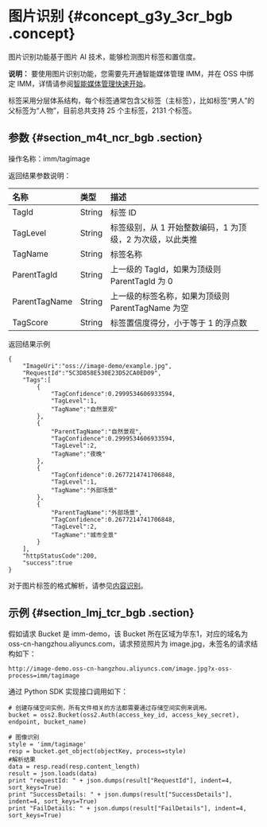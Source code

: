# 图片识别 {#concept_g3y_3cr_bgb .concept}

图片识别功能基于图片 AI 技术，能够检测图片标签和置信度。

**说明：** 要使用图片识别功能，您需要先开通智能媒体管理 IMM，并在 OSS 中绑定 IMM，详情请参阅[智能媒体管理快速开始](cn.zh-CN/数据处理/智能媒体管理（IMM）/快速开始.md#)。

标签采用分层体系结构，每个标签通常包含父标签（主标签），比如标签“男人”的父标签为“人物”，目前总共支持 25 个主标签，2131 个标签。

## 参数 {#section_m4t_ncr_bgb .section}

操作名称：imm/tagimage

返回结果参数说明：

|名称|类型|描述|
|:-|:-|:-|
|TagId|String|标签 ID|
|TagLevel|String|标签级别，从 1 开始整数编码，1 为顶级，2 为次级，以此类推|
|TagName|String|标签名称|
|ParentTagId|String|上一级的 TagId，如果为顶级则 ParentTagId 为 0|
|ParentTagName|String|上一级的标签名称，如果为顶级则 ParentTagName 为空|
|TagScore|String|标签置信度得分，小于等于 1 的浮点数|

返回结果示例

```
{
    "ImageUri":"oss://image-demo/example.jpg",
    "RequestId":"5C3D858E530E23D52CA0ED09",
    "Tags":[
        {
            "TagConfidence":0.2999534606933594,
            "TagLevel":1,
            "TagName":"自然景观"
        },
        {
            "ParentTagName":"自然景观",
            "TagConfidence":0.2999534606933594,
            "TagLevel":2,
            "TagName":"夜晚"
        },
        {
            "TagConfidence":0.2677214741706848,
            "TagLevel":1,
            "TagName":"外部场景"
        },
        {
            "ParentTagName":"外部场景",
            "TagConfidence":0.2677214741706848,
            "TagLevel":2,
            "TagName":"城市全景"
        }
    ],
    "httpStatusCode":200,
    "success":true
}
```

对于图片标签的格式解析，请参见[内容识别](https://help.aliyun.com/document_detail/64791.html)。

## 示例 {#section_lmj_tcr_bgb .section}

假如请求 Bucket 是 imm-demo，该 Bucket 所在区域为华东1，对应的域名为 oss-cn-hangzhou.aliyuncs.com，请求预览照片为 image.jpg，未签名的请求结构如下：

```
http://image-demo.oss-cn-hangzhou.aliyuncs.com/image.jpg?x-oss-process=imm/tagimage
```

通过 Python SDK 实现接口调用如下：

```
# 创建存储空间实例，所有文件相关的方法都需要通过存储空间实例来调用。
bucket = oss2.Bucket(oss2.Auth(access_key_id, access_key_secret), endpoint, bucket_name)

# 图像识别
style = 'imm/tagimage'
resp = bucket.get_object(objectKey, process=style)
#解析结果
data = resp.read(resp.content_length)
result = json.loads(data)
print "requestId: " + json.dumps(result["RequestId"], indent=4, sort_keys=True)
print "SuccessDetails: " + json.dumps(result["SuccessDetails"], indent=4, sort_keys=True)
print "FailDetails: " + json.dumps(result["FailDetails"], indent=4, sort_keys=True)
```

